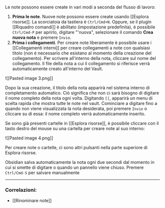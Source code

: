 Le note possono essere create in vari modi a seconda del flusso di lavoro:

1. **Prima le note**. Nuove note possono essere create usando [[Esplora risorse]]. La scorciatoia da tastiera è `Ctrl/Cmd+N`. Oppure, se il plugin [[Riquadro comandi]] è abilitato (impostazione predefinita), è possibile `Ctrl/Cmd-P` per aprirlo, digitare "'nuova", selezionare il comando **Crea nuova nota** e premere `Invio`.
2. **Prima i collegamenti**. Per creare note liberamente è possibile usare i [[Collegamenti interni]] per creare collegamenti a note con qualsiasi titolo (non è necessario che esistano al momento della creazione del collegamento). Per scrivere all'interno della nota, cliccare sul nome del collegamento. Il file della nota a cui il collegamento si riferisce verrà automaticamente creato all'interno del Vault.

![[Pasted image 3.png]]

Dopo la sua creazione, il titolo della nota apparirà nel sistema interno di completamento automatico. Ciò significa che non ci sarà bisogno di digitare il nome completo della nota ogni volta. Digitando `[[`, apparirà un menu di scelta rapida che mostra tutte le note nel vault. Cominciare a digitare fino a quando non viene visualizzata la nota desiderata, poi premere `Invio` o cliccare su di essa: il nome completo verrà automaticamente inserito.

Se sono già presenti cartelle in [[Esplora risorse]], è possibile cliccare con il tasto destro del mouse su una cartella per creare note al suo interno:

![[Pasted image 4.png]]

Per creare note o cartelle, ci sono altri pulsanti nella parte superiore di Esplora risorse.

Obsidian salva automaticamente la nota ogni due secondi dal momento in cui si smette di digitare o quando un pannello viene chiuso. Premere `Ctrl/Cmd-S` per salvare manualmente

---

### Correlazioni:

- [[Rinominare note]]
